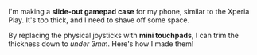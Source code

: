 I'm making a **slide-out gamepad case** for my phone, similar to the Xperia Play. It's too thick, and I need to shave off some space.

By replacing the physical joysticks with **mini touchpads**, I can trim the thickness down to _under 3mm_. Here's how I made them!
